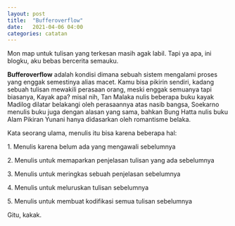 ```yaml
---
layout: post
title:  "Bufferoverflow"
date:   2021-04-06 04:00
categories: catatan
---
```

<p>Mon map untuk tulisan yang terkesan masih agak labil. Tapi ya apa, ini blogku, aku bebas bercerita semauku.</p>
<p><b>Bufferoverflow</b> adalah kondisi dimana sebuah sistem mengalami proses yang enggak semestinya alias macet. Kamu bisa pikirin sendiri,
kadang sebuah tulisan mewakili perasaan orang, meski enggak semuanya tapi biasanya, Kayak apa? misal nih, Tan Malaka nulis beberapa buku kayak Madilog
dilatar belakangi oleh perasaannya atas nasib bangsa, Soekarno menulis buku juga dengan alasan yang sama, bahkan Bung Hatta nulis buku Alam Pikiran Yunani
hanya didasarkan oleh romantisme belaka.</p>
<p>Kata seorang ulama, menulis itu bisa karena beberapa hal:</p>
<p>1. Menulis karena belum ada yang mengawali sebelumnya</p>
<p>2. Menulis untuk memaparkan penjelasan tulisan yang ada sebelumnya</p>
<p>3. Menulis untuk meringkas sebuah penjelasan sebelumnya</p>
<p>4. Menulis untuk meluruskan tulisan sebelumnya</p>
<p>5. Menulis untuk membuat kodifikasi semua tulisan sebelumnya</p>

Gitu, kakak.

